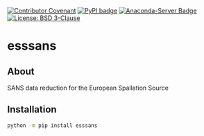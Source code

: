 [![Contributor Covenant](https://img.shields.io/badge/Contributor%20Covenant-2.1-4baaaa.svg)](CODE_OF_CONDUCT.md)
[![PyPI badge](http://img.shields.io/pypi/v/esssans.svg)](https://pypi.python.org/pypi/esssans)
[![Anaconda-Server Badge](https://anaconda.org/scipp/esssans/badges/version.svg)](https://anaconda.org/scipp/esssans)
[![License: BSD 3-Clause](https://img.shields.io/badge/License-BSD%203--Clause-blue.svg)](LICENSE)

# esssans

## About

SANS data reduction for the European Spallation Source

## Installation

```sh
python -m pip install esssans
```
